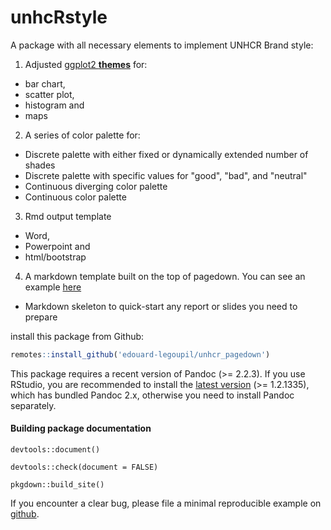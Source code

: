 # unhcRstyle

A package with all necessary elements to implement UNHCR Brand style: 

 1. Adjusted [ggplot2 __themes__](https://ggplot2.tidyverse.org/reference/theme.html) for:
   * bar chart,
   * scatter plot,
   * histogram and
   * maps
 
 2. A series of color palette for: 
 
   * Discrete palette with either fixed or dynamically extended number of shades
   * Discrete palette with specific values for "good", "bad", and "neutral"
   * Continuous diverging color palette
   * Continuous color palette 
 
 3. Rmd output template
   *  Word,
   *  Powerpoint and 
   *  html/bootstrap
 
 4. A markdown template built on the top of pagedown. You can see an example [here](inst/examples/How_to_quickly_produce_statistical_reports.html)
 
 * Markdown skeleton to quick-start any report or slides you need to prepare

install this package from Github:

```r
remotes::install_github('edouard-legoupil/unhcr_pagedown')
```

This package requires a recent version of Pandoc (>= 2.2.3). If you use RStudio, you are recommended to install the [latest version](https://rstudio.com/products/rstudio/download/) (>= 1.2.1335), which has bundled Pandoc 2.x, otherwise you need to install Pandoc separately.


#### Building package documentation 

`devtools::document()`

`devtools::check(document = FALSE)`

`pkgdown::build_site()`


If you encounter a clear bug, please file a minimal reproducible example on [github](https://github.com/unhcr/HighFrequencyChecks/issues). 

